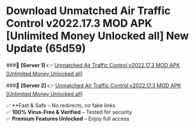 # Download Unmatched Air Traffic Control v2022.17.3 MOD APK [Unlimited Money Unlocked all] New Update (65d59)  



###🔹 **[Server 1]** 👉 [Unmatched Air Traffic Control v2022.17.3 MOD APK [Unlimited Money Unlocked all]](https://apkcomod.com?title=Unmatched_Air_Traffic_Control_v2022.17.3_MOD_APK_[Unlimited_Money_Unlocked_all]) 

###🔹 **[Server 2]** 👉 [Unmatched Air Traffic Control v2022.17.3 MOD APK [Unlimited Money Unlocked all]](https://apkcomod.com?title=Unmatched_Air_Traffic_Control_v2022.17.3_MOD_APK_[Unlimited_Money_Unlocked_all])  

✅ **Fast & Safe – No redirects, no fake links  
✅ **100% Virus-Free & Verified** – Tested for security  
✅ **Premium Features Unlocked** – Enjoy full access  


